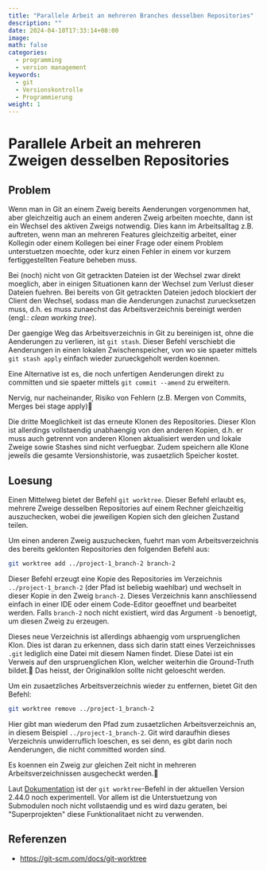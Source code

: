 ```yaml
---
title: "Parallele Arbeit an mehreren Branches desselben Repositories"
description: ""
date: 2024-04-10T17:33:14+08:00
image: 
math: false
categories:
  - programming
  - version management
keywords:
  - git
  - Versionskontrolle
  - Programmierung
weight: 1
---
```


# Parallele Arbeit an mehreren Zweigen desselben Repositories

## Problem

Wenn man in Git an einem Zweig bereits Aenderungen vorgenommen hat, aber gleichzeitig auch an einem anderen Zweig arbeiten moechte, dann ist ein Wechsel des aktiven Zweigs notwendig. 
Dies kann im Arbeitsalltag z.B. auftreten, wenn man an mehreren Features gleichzeitig arbeitet, einer Kollegin oder einem Kollegen bei einer Frage oder einem Problem unterstuetzen moechte, 
oder kurz einen Fehler in einem vor kurzem fertiggestellten Feature beheben muss.

Bei (noch) nicht von Git getrackten Dateien ist der Wechsel zwar direkt moeglich, aber in einigen Situationen kann der Wechsel zum Verlust dieser Dateien fuehren.
Bei bereits von Git getrackten Dateien jedoch blockiert der Client den Wechsel, sodass man die Aenderungen zunachst zuruecksetzen muss, d.h. es muss zunaechst das Arbeitsverzeichnis 
bereinigt werden (engl.: *clean working tree*).

Der gaengige Weg das Arbeitsverzeichnis in Git zu bereinigen ist, ohne die Aenderungen zu verlieren, ist `git stash`. 
Dieser Befehl verschiebt die Aenderungen in einen lokalen Zwischenspeicher, von wo sie spaeter mittels `git stash apply` einfach wieder zurueckgeholt werden koennen.

Eine Alternative ist es, die noch unfertigen Aenderungen direkt zu committen und sie spaeter mittels `git commit --amend` zu erweitern.

Nervig, nur nacheinander, Risiko von Fehlern (z.B. Mergen von Commits, Merges bei stage apply)🚧

Die dritte Moeglichkeit ist das erneute Klonen des Repositories. Dieser Klon ist allerdings vollstaendig unabhaengig von den anderen Kopien, d.h. er muss auch getrennt von anderen Klonen 
aktualisiert werden und lokale Zweige sowie Stashes sind nicht verfuegbar. Zudem speichern alle Klone jeweils die gesamte Versionshistorie, was zusaetzlich Speicher kostet.

## Loesung

Einen Mittelweg bietet der Befehl `git worktree`. Dieser Befehl erlaubt es, mehrere Zweige desselben Repositories auf einem Rechner gleichzeitig auszuchecken, wobei die jeweiligen Kopien
sich den gleichen Zustand teilen.

Um einen anderen Zweig auszuchecken, fuehrt man vom Arbeitsverzeichnis des bereits geklonten Repositories den folgenden Befehl aus:

```bash
git worktree add ../project-1_branch-2 branch-2
```

Dieser Befehl erzeugt eine Kopie des Repositories im Verzeichnis `../project-1_branch-2` (der Pfad ist beliebig waehlbar) und wechselt in dieser Kopie in den Zweig `branch-2`. 
Dieses Verzeichnis kann anschliessend einfach in einer IDE oder einem Code-Editor geoeffnet und bearbeitet werden.
Falls `branch-2` noch nicht existiert, wird das Argument `-b` benoetigt, um diesen Zweig zu erzeugen.

Dieses neue Verzeichnis ist allerdings abhaengig vom urspruenglichen Klon. Dies ist daran zu erkennen, dass sich darin statt eines Verzeichnisses `.git` lediglich eine Datei mit diesem Namen findet.
Diese Datei ist ein Verweis auf den urspruenglichen Klon, welcher weiterhin die Ground-Truth bildet.🚧 Das heisst, der Originalklon sollte nicht geloescht werden.

Um ein zusaetzliches Arbeitsverzeichnis wieder zu entfernen, bietet Git den Befehl:

```bash
git worktree remove ../project-1_branch-2
```

Hier gibt man wiederum den Pfad zum zusaetzlichen Arbeitsverzeichnis an, in diesem Beispiel `../project-1_branch-2`. 
Git wird daraufhin dieses Verzeichnis unwiderruflich loeschen, es sei denn, es gibt darin noch Aenderungen, die nicht committed worden sind.

Es koennen ein Zweig zur gleichen Zeit nicht in mehreren Arbeitsverzeichnissen ausgecheckt werden.🚧

Laut [Dokumentation](https://git-scm.com/docs/git-worktree) ist der `git worktree`-Befehl in der aktuellen Version 2.44.0 noch experimentell.
Vor allem ist die Unterstuetzung von Submodulen noch nicht vollstaendig und es wird dazu geraten, bei "Superprojekten" diese Funktionalitaet nicht zu verwenden.

## Referenzen

- https://git-scm.com/docs/git-worktree
